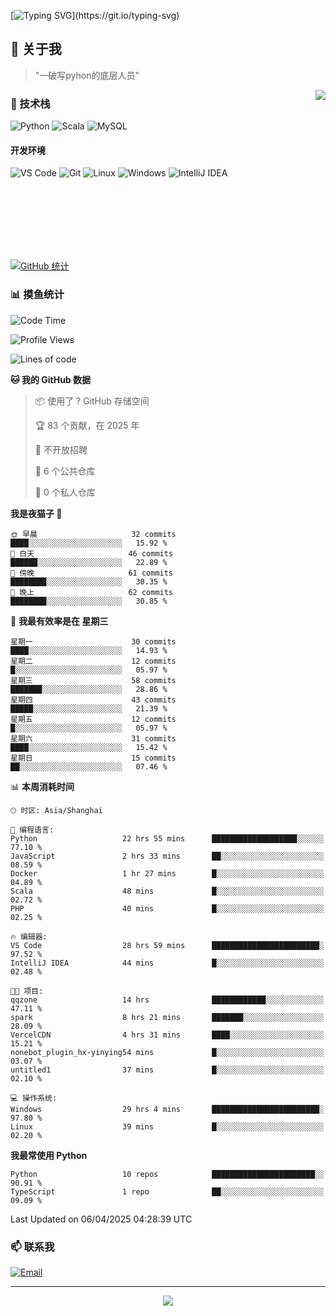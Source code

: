 [![Typing SVG](https://readme-typing-svg.herokuapp.com?font=Fira+Code&pause=1000&color=36BCF7&random=false&width=435&lines=print(%22Hello%2C+World!%22);%23+Welcome+to+my+code+space+%F0%9F%90%8D)](https://git.io/typing-svg)

## 🌟 关于我

> "一破写pyhon的底层人员"

<img align="right" src="https://github-readme-stats.vercel.app/api/top-langs/?username=huanxin996&theme=tokyonight" />

### 🎯 技术栈

![Python](https://img.shields.io/badge/Python-Expert-3776AB?style=for-the-badge&logo=python&logoColor=white)
![Scala](https://img.shields.io/badge/Scala-Expert-DC322F?style=for-the-badge&logo=scala&logoColor=white)
![MySQL](https://img.shields.io/badge/MySQL-Expert-4479A1?style=for-the-badge&logo=mysql&logoColor=white)

#### 开发环境

![VS Code](https://img.shields.io/badge/VS_Code-007ACC?style=for-the-badge&logo=visual-studio-code&logoColor=white)
![Git](https://img.shields.io/badge/Git-F05032?style=for-the-badge&logo=git&logoColor=white)
![Linux](https://img.shields.io/badge/Linux-FCC624?style=for-the-badge&logo=linux&logoColor=black)
![Windows](https://img.shields.io/badge/Windows_11-0078D4?style=for-the-badge&logo=windows11&logoColor=white)
![IntelliJ IDEA](https://img.shields.io/badge/IntelliJ_IDEA-000000?style=for-the-badge&logo=intellij-idea&logoColor=white)

<br/><br/><br/><br/><br/><br/>

  
[![GitHub 统计](https://github-readme-stats.vercel.app/api?username=huanxin996&show_icons=true&theme=tokyonight)](https://github.com/huanxin996)

### 📊 摸鱼统计

<!--START_SECTION:waka-->
![Code Time](http://img.shields.io/badge/Code%20Time-34%20hrs%2051%20mins-blue)

![Profile Views](http://img.shields.io/badge/%E4%B8%AA%E4%BA%BA%E8%B5%84%E6%96%99%E8%A7%82%E7%9C%8B%E6%AC%A1%E6%95%B0-140-blue)

![Lines of code](https://img.shields.io/badge/%E4%BB%8E%E3%80%8CHello%20World%E3%80%8D%E8%B5%B7%E6%88%91%E5%B7%B2%E7%BB%8F%E5%86%99%E4%BA%86-1.2%20million%20%E8%A1%8C%E4%BB%A3%E7%A0%81-blue)

**🐱 我的 GitHub 数据** 

> 📦  使用了 ? GitHub 存储空间 
 > 
> 🏆 83 个贡献，在 2025 年
 > 
> 🚫 不开放招聘
 > 
> 📜 6 个公共仓库 
 > 
> 🔑 0 个私人仓库 
 > 
**我是夜猫子 🦉** 

```text
🌞 早晨                     32 commits          ████░░░░░░░░░░░░░░░░░░░░░   15.92 % 
🌆 白天                     46 commits          ██████░░░░░░░░░░░░░░░░░░░   22.89 % 
🌃 傍晚                     61 commits          ████████░░░░░░░░░░░░░░░░░   30.35 % 
🌙 晚上                     62 commits          ████████░░░░░░░░░░░░░░░░░   30.85 % 
```
📅 **我最有效率是在 星期三** 

```text
星期一                      30 commits          ████░░░░░░░░░░░░░░░░░░░░░   14.93 % 
星期二                      12 commits          █░░░░░░░░░░░░░░░░░░░░░░░░   05.97 % 
星期三                      58 commits          ███████░░░░░░░░░░░░░░░░░░   28.86 % 
星期四                      43 commits          █████░░░░░░░░░░░░░░░░░░░░   21.39 % 
星期五                      12 commits          █░░░░░░░░░░░░░░░░░░░░░░░░   05.97 % 
星期六                      31 commits          ████░░░░░░░░░░░░░░░░░░░░░   15.42 % 
星期日                      15 commits          ██░░░░░░░░░░░░░░░░░░░░░░░   07.46 % 
```


📊 **本周消耗时间** 

```text
🕑︎ 时区: Asia/Shanghai

💬 编程语言: 
Python                   22 hrs 55 mins      ███████████████████░░░░░░   77.10 % 
JavaScript               2 hrs 33 mins       ██░░░░░░░░░░░░░░░░░░░░░░░   08.59 % 
Docker                   1 hr 27 mins        █░░░░░░░░░░░░░░░░░░░░░░░░   04.89 % 
Scala                    48 mins             █░░░░░░░░░░░░░░░░░░░░░░░░   02.72 % 
PHP                      40 mins             █░░░░░░░░░░░░░░░░░░░░░░░░   02.25 % 

🔥 编辑器: 
VS Code                  28 hrs 59 mins      ████████████████████████░   97.52 % 
IntelliJ IDEA            44 mins             █░░░░░░░░░░░░░░░░░░░░░░░░   02.48 % 

🐱‍💻 项目: 
qqzone                   14 hrs              ████████████░░░░░░░░░░░░░   47.11 % 
spark                    8 hrs 21 mins       ███████░░░░░░░░░░░░░░░░░░   28.09 % 
VercelCDN                4 hrs 31 mins       ████░░░░░░░░░░░░░░░░░░░░░   15.21 % 
nonebot_plugin_hx-yinying54 mins             █░░░░░░░░░░░░░░░░░░░░░░░░   03.07 % 
untitled1                37 mins             █░░░░░░░░░░░░░░░░░░░░░░░░   02.10 % 

💻 操作系统: 
Windows                  29 hrs 4 mins       ████████████████████████░   97.80 % 
Linux                    39 mins             █░░░░░░░░░░░░░░░░░░░░░░░░   02.20 % 
```

**我最常使用 Python** 

```text
Python                   10 repos            ███████████████████████░░   90.91 % 
TypeScript               1 repo              ██░░░░░░░░░░░░░░░░░░░░░░░   09.09 % 
```




 Last Updated on 06/04/2025 04:28:39 UTC
<!--END_SECTION:waka-->

### 📫 联系我

[![Email](https://img.shields.io/badge/Email-D14836?style=for-the-badge&logo=gmail&logoColor=white)](mailto:mc.xiaolang@Foxmail.com)

---

<p align="center">
  <img src="https://profile-counter.glitch.me/huanxin996/count.svg" />
</p>